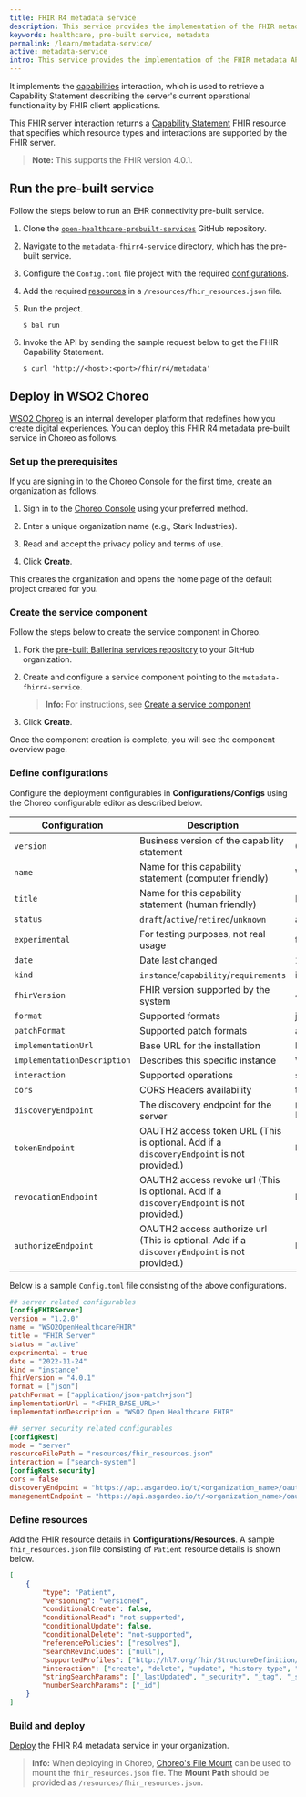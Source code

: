 ```yaml
---
title: FHIR R4 metadata service
description: This service provides the implementation of the FHIR metadata API.
keywords: healthcare, pre-built service, metadata
permalink: /learn/metadata-service/
active: metadata-service
intro: This service provides the implementation of the FHIR metadata API.
---
```


It implements the <a target="_blank" href="https://www.hl7.org/fhir/http.html#capabilities">capabilities</a> interaction, which is used to retrieve a Capability Statement describing the server's current operational functionality by FHIR client applications.

This FHIR server interaction returns a <a target="_blank" href="https://hl7.org/fhir/capabilitystatement.html">Capability Statement</a> FHIR resource that specifies which resource types and interactions are supported by the FHIR server.

> **Note:** This supports the FHIR version 4.0.1.

## Run the pre-built service

Follow the steps below to run an EHR connectivity pre-built service.

1. Clone the [`open-healthcare-prebuilt-services`](https://github.com/wso2/open-healthcare-prebuilt-services/tree/main) GitHub repository.

2. Navigate to the `metadata-fhirr4-service` directory, which has the pre-built service.

3. Configure the `Config.toml` file project with the required [configurations](#define-configurations).

4. Add the required [resources](#define-resourceses) in a `/resources/fhir_resources.json` file.

5. Run the project.

    ```
    $ bal run
    ```

6. Invoke the API by sending the sample request below to get the FHIR Capability Statement.

    ```
    $ curl 'http://<host>:<port>/fhir/r4/metadata'
    ```

## Deploy in WSO2 Choreo

<a target="_blank" href="https://www.hl7.org/fhir/http.html#capabilities">WSO2 Choreo</a> is an internal developer platform that redefines how you create digital experiences. You can deploy this FHIR R4 metadata pre-built service in Choreo as follows. 

### Set up the prerequisites

If you are signing in to the Choreo Console for the first time, create an organization as follows.

1. Sign in to the <a target="_blank" href="https://console.choreo.dev/">Choreo Console</a> using your preferred method.

2. Enter a unique organization name (e.g., Stark Industries).

3. Read and accept the privacy policy and terms of use.

4. Click **Create**. 

This creates the organization and opens the home page of the default project created for you.

### Create the service component

Follow the steps below to create the service component in Choreo.

1. Fork the <a target="_blank" href="https://github.com/wso2/open-healthcare-prebuilt-services">pre-built Ballerina services repository</a> to your GitHub organization.

2. Create and configure a service component pointing to the `metadata-fhirr4-service`. 

    > **Info:** For instructions, see <a target="_blank" href="https://wso2.com/choreo/docs/develop-components/develop-services/develop-a-ballerina-rest-api/#step-1-create-a-service-component">Create a service component</a>

3. Click **Create**. 

Once the component creation is complete, you will see the component overview page.

### Define configurations

Configure the deployment configurables in **Configurations/Configs** using the Choreo configurable editor as described below.

| Configuration               | Description                                                                                   | Example                                                                                     |
|-----------------------------|-----------------------------------------------------------------------------------------------|---------------------------------------------------------------------------------------------|
| `version`                   | Business version of the capability statement                                                  | 0.1.7                                                                                       |
| `name`                      | Name for this capability statement (computer friendly)                                        | WSO2OpenHealthcareFHIR                                                                      |
| `title`                     | Name for this capability statement (human friendly)                                           | FHIR Server                                                                                 |
| `status`                    | `draft`/`active`/`retired`/`unknown`                                                          | active                                                                                      |
| `experimental`              | For testing purposes, not real usage                                                          | true                                                                                        |
| `date`                      | Date last changed                                                                             | 26-01-2023                                                                                  |
| `kind`                      | `instance`/`capability`/`requirements`                                                        | instance                                                                                    |
| `fhirVersion`               | FHIR version supported by the system                                                          | 4.0.1                                                                                       |
| `format`                    | Supported formats                                                                             | json                                                                                        |
| `patchFormat`               | Supported patch formats                                                                       | application/json-patch+json                                                                 |
| `implementationUrl`         | Base URL for the installation                                                                 | https://choreoapis/dev/fhir_server/0.1.5                                                    |
| `implementationDescription` | Describes this specific instance                                                              | WSO2 Healthcare FHIR                                                                        |
| `interaction`               | Supported operations                                                                          | search-system, history-system                                                               |
| `cors`                      | CORS Headers availability                                                                     | true                                                                                        |
| `discoveryEndpoint`         | The discovery endpoint for the server                                                         | `https://api.asgardeo.io/t/<organization_name>/oauth2/token/.well-known/openid-configuration` |
| `tokenEndpoint`             | OAUTH2 access token URL (This is optional. Add if a `discoveryEndpoint` is not provided.)     | `https://api.asgardeo.io/t/<organization_name>/oauth2/token`                                  |
| `revocationEndpoint`        | OAUTH2 access revoke url (This is optional. Add if a `discoveryEndpoint` is not provided.)    | `https://api.asgardeo.io/t/<organization_name>/oauth2/revoke`                                 |
| `authorizeEndpoint`         | OAUTH2 access authorize url (This is optional. Add if a `discoveryEndpoint` is not provided.) | `https://api.asgardeo.io/t/<organization_name>/oauth2/authorize`                              |

Below is a sample `Config.toml` file consisting of the above configurations.

```toml
## server related configurables
[configFHIRServer]
version = "1.2.0"
name = "WSO2OpenHealthcareFHIR"
title = "FHIR Server"
status = "active"
experimental = true
date = "2022-11-24"
kind = "instance"
fhirVersion = "4.0.1"
format = ["json"]
patchFormat = ["application/json-patch+json"]
implementationUrl = "<FHIR_BASE_URL>"
implementationDescription = "WSO2 Open Healthcare FHIR"

## server security related configurables
[configRest]
mode = "server"
resourceFilePath = "resources/fhir_resources.json"
interaction = ["search-system"]
[configRest.security]
cors = false
discoveryEndpoint = "https://api.asgardeo.io/t/<organization_name>/oauth2/token/.well-known/openid-configuration"
managementEndpoint = "https://api.asgardeo.io/t/<organization_name>/oauth2/manage"
```

### Define resources

Add the FHIR resource details in **Configurations/Resources**. A sample `fhir_resources.json` file consisting of `Patient` resource details is shown below.

```json
[
    {
        "type": "Patient",
        "versioning": "versioned",
        "conditionalCreate": false,
        "conditionalRead": "not-supported",
        "conditionalUpdate": false,
        "conditionalDelete": "not-supported",
        "referencePolicies": ["resolves"],
        "searchRevIncludes": ["null"],
        "supportedProfiles": ["http://hl7.org/fhir/StructureDefinition/Patient"],
        "interaction": ["create", "delete", "update", "history-type", "search-type", "vread", "read"],
        "stringSearchParams": ["_lastUpdated", "_security", "_tag", "_source", "_profile"],
        "numberSearchParams": ["_id"]
    }
]  
```

### Build and deploy

<a target="_blank" href="https://wso2.com/choreo/docs/develop-components/develop-services/develop-a-ballerina-rest-api/#step-2-build-and-deploy">Deploy</a> the FHIR R4 metadata service in your organization. 

> **Info:** When deploying in Choreo, <a target="_blank" href="https://wso2.com/choreo/docs/devops-and-ci-cd/manage-configurations-and-secrets/#apply-a-file-mount-to-your-container">Choreo's File Mount</a> can be used to mount the `fhir_resources.json` file. The **Mount Path** should be provided as `/resources/fhir_resources.json`.
